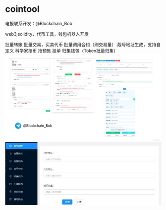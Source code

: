 # cointool
电报联系开发：@Blockchain_Bob

web3,solidity，代币工具，钱包机器人开发

批量转账 批量交易，买卖代币 批量调用合约（刷交易量） 靓号地址生成，支持自定义 科学家抢币 抢预售 挂单 归集钱包（Token批量归集）
![](https://raw.githubusercontent.com/wwqhy/cointool/main/45d4c25ccfb24e2d83727884aad8fad2.png)
![](https://raw.githubusercontent.com/wwqhy/cointool/main/photo_2023-03-09_12-09-40.jpg)
